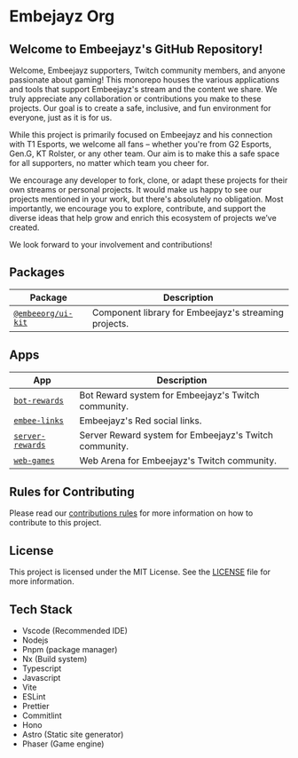 # Embejayz Org

## Welcome to Embeejayz's GitHub Repository!

Welcome, Embeejayz supporters, Twitch community members, and anyone passionate about gaming! This monorepo houses the various applications and tools that support Embeejayz's stream and the content we share. We truly appreciate any collaboration or contributions you make to these projects. Our goal is to create a safe, inclusive, and fun environment for everyone, just as it is for us.

While this project is primarily focused on Embeejayz and his connection with T1 Esports, we welcome all fans – whether you're from G2 Esports, Gen.G, KT Rolster, or any other team. Our aim is to make this a safe space for all supporters, no matter which team you cheer for.

We encourage any developer to fork, clone, or adapt these projects for their own streams or personal projects. It would make us happy to see our projects mentioned in your work, but there's absolutely no obligation. Most importantly, we encourage you to explore, contribute, and support the diverse ideas that help grow and enrich this ecosystem of projects we’ve created.

We look forward to your involvement and contributions!

## Packages

| Package                                 | Description                                           |
| --------------------------------------- | ----------------------------------------------------- |
| [`@embeeorg/ui-kit`](./packages/ui-kit) | Component library for Embeejayz's streaming projects. |

## Apps

| App                                 | Description                                     |
| ----------------------------------- | ----------------------------------------------- |
| [`bot-rewards`](./apps/bot-rewards) | Bot Reward system for Embeejayz's Twitch community. |
| [`embee-links`](./apps/embee-links) | Embeejayz's Red social links. |
| [`server-rewards`](./apps/server-rewards) | Server Reward system for Embeejayz's Twitch community. |
| [`web-games`](./apps/web-games) | Web Arena for Embeejayz's Twitch community. |

## Rules for Contributing

Please read our [contributions rules](./docs/RULES_FOR_CONTRIBUTING.md) for more information on how to contribute to this project.

## License

This project is licensed under the MIT License. See the [LICENSE](./LICENSE) file for more information.

## Tech Stack

- Vscode (Recommended IDE)
- Nodejs
- Pnpm (package manager)
- Nx (Build system)
- Typescript
- Javascript
- Vite
- ESLint
- Prettier
- Commitlint
- Hono
- Astro (Static site generator)
- Phaser (Game engine)